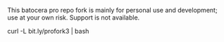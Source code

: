 This batocera pro repo fork is mainly for personal use and development; 
use at your own risk. Support is not available.

curl -L bit.ly/profork3 | bash
